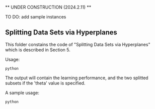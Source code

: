 ** UNDER CONSTRUCTION (2024.2.11) **

TO DO: add sample instances

## Splitting Data Sets via Hyperplanes

This folder constains the code of "Splitting Data Sets via Hyperplanes" which is described in Section 5.

Usage:

```
python
```

The output will contain the learning performance, and the two splitted subsets if the 'theta' value is specified.

A sample usage:

```
python
```

